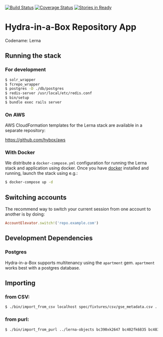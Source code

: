[![Build Status](https://travis-ci.org/projecthydra-labs/lerna.svg)](https://travis-ci.org/projecthydra-labs/lerna)
[![Coverage Status](https://coveralls.io/repos/projecthydra-labs/lerna/badge.svg?branch=master&service=github)](https://coveralls.io/github/projecthydra-labs/lerna?branch=master)
[![Stories in Ready](https://badge.waffle.io/projecthydra-labs/lerna.png?label=ready&title=Ready)](https://waffle.io/projecthydra-labs/lerna)

# Hydra-in-a-Box Repository App

Codename: Lerna

## Running the stack

### For development

```bash
$ solr_wrapper
$ fcrepo_wrapper
$ postgres -D ./db/postgres
$ redis-server /usr/local/etc/redis.conf
$ bin/setup
$ bundle exec rails server
```

### On AWS

AWS CloudFormation templates for the Lerna stack are available in a separate repository:

https://github.com/hybox/aws

### With Docker

We distribute a `docker-compose.yml` configuration for running the Lerna stack and application using docker. Once you have [docker](https://docker.com) installed and running, launch the stack using e.g.:

```bash
$ docker-compose up -d
```

## Switching accounts

The recommend way to switch your current session from one account to another is by doing:

```ruby
AccountElevator.switch!('repo.example.com')
```

## Development Dependencies

### Postgres

Hydra-in-a-Box supports multitenancy using the `apartment` gem. `apartment` works best with a postgres database.

## Importing
### from CSV:

```bash
$ ./bin/import_from_csv localhost spec/fixtures/csv/gse_metadata.csv ../lerna-objects
```

### from purl:

```bash
$ ./bin/import_from_purl ../lerna-objects bc390xk2647 bc402fk6835 bc483gc9313
```

